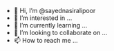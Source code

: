 - 👋 Hi, I’m @sayednasiralipoor
- 👀 I’m interested in ...
- 🌱 I’m currently learning ...
- 💞️ I’m looking to collaborate on ...
- 📫 How to reach me ...

<!---
sayednasiralipoor/sayednasiralipoor is a ✨ special ✨ repository because its `README.md` (this file) appears on your GitHub profile.
You can click the Preview link to take a look at your changes.
--->

